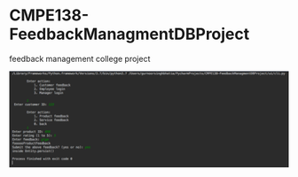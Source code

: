 # CMPE138-FeedbackManagmentDBProject
feedback management college project 

![run_screenshot](/docs/run_screenshot.png?raw=true "run_screenshot")

